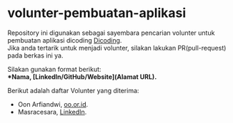 # volunter-pembuatan-aplikasi
Repository ini digunakan sebagai sayembara pencarian volunter untuk pembuatan aplikasi dicoding [Dicoding](www.dicoding.com).<br>
Jika anda tertarik untuk menjadi volunter, silakan lakukan PR(pull-request) pada berkas ini ya.<br>

Silakan gunakan format berikut:<br>
**\*Nama, [LinkedIn/GitHub/Website](Alamat URL).**

Berikut adalah daftar Volunter yang diterima:
* Oon Arfiandwi, [oo.or.id](https://oo.or.id).
* Masracesara, [LinkedIn](https://www.linkedin.com/in/masracesara/).
